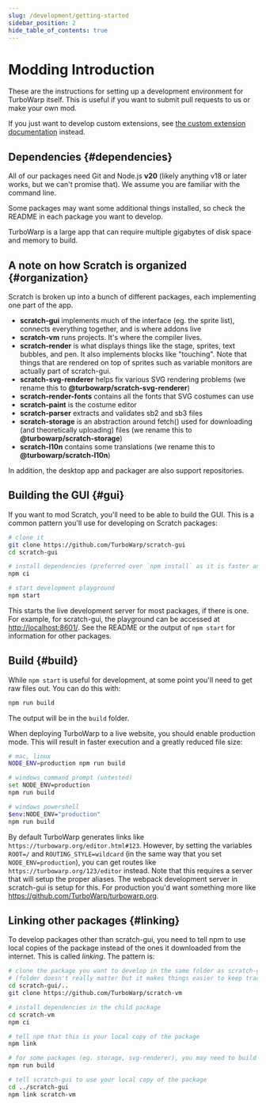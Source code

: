 ```yaml
---
slug: /development/getting-started
sidebar_position: 2
hide_table_of_contents: true
---
```


# Modding Introduction

These are the instructions for setting up a development environment for TurboWarp itself. This is useful if you want to submit pull requests to us or make your own mod.

If you just want to develop custom extensions, see [the custom extension documentation](./extensions/introduction.md) instead.

## Dependencies {#dependencies}

All of our packages need Git and Node.js **v20** (likely anything v18 or later works, but we can't promise that). We assume you are familiar with the command line.

Some packages may want some additional things installed, so check the README in each package you want to develop.

TurboWarp is a large app that can require multiple gigabytes of disk space and memory to build.

## A note on how Scratch is organized {#organization}

Scratch is broken up into a bunch of different packages, each implementing one part of the app.

 - **scratch-gui** implements much of the interface (eg. the sprite list), connects everything together, and is where addons live
 - **scratch-vm** runs projects. It's where the compiler lives.
 - **scratch-render** is what displays things like the stage, sprites, text bubbles, and pen. It also implements blocks like "touching". Note that things that are rendered on top of sprites such as variable monitors are actually part of scratch-gui.
 - **scratch-svg-renderer** helps fix various SVG rendering problems (we rename this to **@turbowarp/scratch-svg-renderer**)
 - **scratch-render-fonts** contains all the fonts that SVG costumes can use
 - **scratch-paint** is the costume editor
 - **scratch-parser** extracts and validates sb2 and sb3 files
 - **scratch-storage** is an abstraction around fetch() used for downloading (and theoretically uploading) files (we rename this to **@turbowarp/scratch-storage**)
 - **scratch-l10n** contains some translations (we rename this to **@turbowarp/scratch-l10n**)

In addition, the desktop app and packager are also support repositories.

## Building the GUI {#gui}

If you want to mod Scratch, you'll need to be able to build the GUI. This is a common pattern you'll use for developing on Scratch packages:

```bash
# clone it
git clone https://github.com/TurboWarp/scratch-gui
cd scratch-gui

# install dependencies (preferred over `npm install` as it is faster and won't modify package-lock.json)
npm ci

# start development playground
npm start
```

This starts the live development server for most packages, if there is one. For example, for scratch-gui, the playground can be accessed at [http://localhost:8601/](http://localhost:8601/). See the README or the output of `npm start` for information for other packages.

## Build {#build}

While `npm start` is useful for development, at some point you'll need to get raw files out. You can do this with:

```bash
npm run build
```

The output will be in the `build` folder.

When deploying TurboWarp to a live website, you should enable production mode. This will result in faster execution and a greatly reduced file size:

```bash
# mac, linux
NODE_ENV=production npm run build

# windows command prompt (untested)
set NODE_ENV=production
npm run build

# windows powershell
$env:NODE_ENV="production"
npm run build
```

By default TurboWarp generates links like `https://turbowarp.org/editor.html#123`. However, by setting the variables `ROOT=/` and `ROUTING_STYLE=wildcard` (in the same way that you set `NODE_ENV=production`), you can get routes like `https://turbowarp.org/123/editor` instead. Note that this requires a server that will setup the proper aliases. The webpack development server in scratch-gui is setup for this. For production you'd want something more like https://github.com/TurboWarp/turbowarp.org.

## Linking other packages {#linking}

To develop packages other than scratch-gui, you need to tell npm to use local copies of the package instead of the ones it downloaded from the internet. This is called *linking*. The pattern is:

```bash
# clone the package you want to develop in the same folder as scratch-gui
# (folder doesn't really matter but it makes things easier to keep track of)
cd scratch-gui/..
git clone https://github.com/TurboWarp/scratch-vm

# install dependencies in the child package
cd scratch-vm
npm ci

# tell npm that this is your local copy of the package
npm link

# for some packages (eg. storage, svg-renderer), you may need to build for your changes to apply
npm run build

# tell scratch-gui to use your local copy of the package
cd ../scratch-gui
npm link scratch-vm
```
